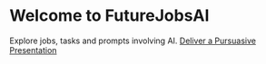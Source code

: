 # Welcome to FutureJobsAI
Explore jobs, tasks and prompts involving AI.
[Deliver a Pursuasive Presentation](jobs/executive-leader)

